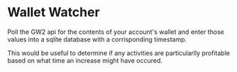 # Wallet Watcher

Poll the GW2 api for the contents of your account's wallet and enter
those values into a sqlite database with a corrisponding timestamp.

This would be useful to determine if any activities are particularlly
profitable based on what time an increase might have occured.


